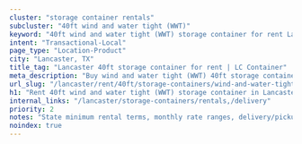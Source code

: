 ```yaml
---
cluster: "storage container rentals"
subcluster: "40ft wind and water tight (WWT)"
keyword: "40ft wind and water tight (WWT) storage container for rent Lancaster, TX"
intent: "Transactional-Local"
page_type: "Location-Product"
city: "Lancaster, TX"
title_tag: "Lancaster 40ft storage container for rent | LC Container"
meta_description: "Buy wind and water tight (WWT) 40ft storage container rent with local delivery in Lancaster, TX. LC Container — local Since 2003. Request a fast quote today."
url_slug: "/lancaster/rent/40ft/storage-containers/wind-and-water-tight-wwt"
h1: "Rent 40ft wind and water tight (WWT) storage container in Lancaster"
internal_links: "/lancaster/storage-containers/rentals,/delivery"
priority: 2
notes: "State minimum rental terms, monthly rate ranges, delivery/pickup fees, service area."
noindex: true
---
```


<!-- TODO: Add unique city/inventory copy, images, and internal links here. -->
